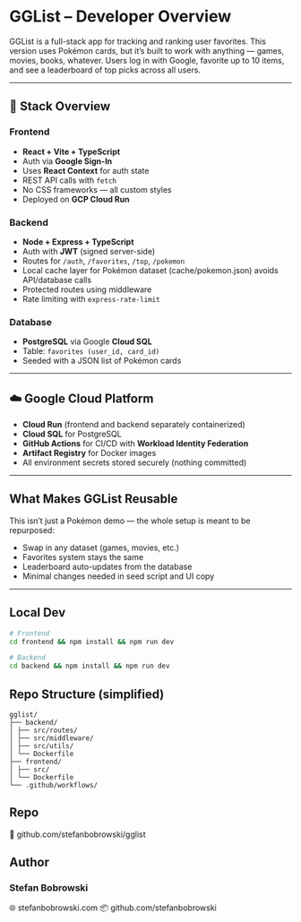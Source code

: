 # GGList – Developer Overview

GGList is a full-stack app for tracking and ranking user favorites. This version uses Pokémon cards, but it’s built to work with anything — games, movies, books, whatever. Users log in with Google, favorite up to 10 items, and see a leaderboard of top picks across all users.

---

## 🔧 Stack Overview

### Frontend

- **React + Vite + TypeScript**
- Auth via **Google Sign-In**
- Uses **React Context** for auth state
- REST API calls with `fetch`
- No CSS frameworks — all custom styles
- Deployed on **GCP Cloud Run**

### Backend

- **Node + Express + TypeScript**
- Auth with **JWT** (signed server-side)
- Routes for `/auth`, `/favorites`, `/top`, `/pokemon`
- Local cache layer for Pokémon dataset (cache/pokemon.json) avoids API/database calls
- Protected routes using middleware
- Rate limiting with `express-rate-limit`

### Database

- **PostgreSQL** via Google **Cloud SQL**
- Table: `favorites (user_id, card_id)`
- Seeded with a JSON list of Pokémon cards

---

## ☁️ Google Cloud Platform

- **Cloud Run** (frontend and backend separately containerized)
- **Cloud SQL** for PostgreSQL
- **GitHub Actions** for CI/CD with **Workload Identity Federation**
- **Artifact Registry** for Docker images
- All environment secrets stored securely (nothing committed)

---

## What Makes GGList Reusable

This isn’t just a Pokémon demo — the whole setup is meant to be repurposed:

- Swap in any dataset (games, movies, etc.)
- Favorites system stays the same
- Leaderboard auto-updates from the database
- Minimal changes needed in seed script and UI copy

---

## Local Dev

```bash
# Frontend
cd frontend && npm install && npm run dev

# Backend
cd backend && npm install && npm run dev
```

## Repo Structure (simplified)

```
gglist/
├── backend/
│ ├── src/routes/
│ ├── src/middleware/
│ ├── src/utils/
│ └── Dockerfile
├── frontend/
│ ├── src/
│ └── Dockerfile
└── .github/workflows/
```

## Repo

🔗 github.com/stefanbobrowski/gglist

## Author

### Stefan Bobrowski

🌐 stefanbobrowski.com
📦 github.com/stefanbobrowski
